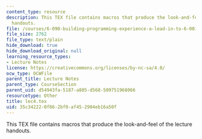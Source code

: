 ```yaml
---
content_type: resource
description: This TEX file contains macros that produce the look-and-feel of the lecture
  handouts.
file: /courses/6-090-building-programming-experience-a-lead-in-to-6-001-january-iap-2005/35c342220f862bf0af452904eb16a50f_lec4.tex
file_size: 2762
file_type: text/plain
hide_download: true
hide_download_original: null
learning_resource_types:
- Lecture Notes
license: https://creativecommons.org/licenses/by-nc-sa/4.0/
ocw_type: OCWFile
parent_title: Lecture Notes
parent_type: CourseSection
parent_uid: d54943fa-5187-a805-d568-509751968066
resourcetype: Other
title: lec4.tex
uid: 35c34222-0f86-2bf0-af45-2904eb16a50f
---
```

This TEX file contains macros that produce the look-and-feel of the lecture handouts.